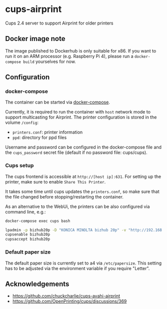 # cups-airprint

Cups 2.4 server to support Airprint for older printers

## Docker image note

The image published to Dockerhub is only suitable for x86. If you want to run it on an ARM processor (e.g. Raspberry Pi 4), please run a `docker-compose build` yourselves for now.

## Configuration

### docker-compose

The container can be started via [docker-compose](docker-compose.yml).

Currently, it is required to run the container with `host` network mode to support multicasting for Airprint.
The printer configuration is stored in the volume `/config`:

* `printers.conf`: printer information
* `ppd`: directory for ppd files

Username and password can be configured in the docker-compose file and the `cups_password` secret file (default if no password file: cups/cups).

### Cups setup

The cups frontend is accessible at `http://[host ip]:631`.
For setting up the printer, make sure to enable `Share This Printer`.

It takes some time until cups updates the `printers.conf`, so make sure that the file changed before stopping/restarting the container.

As an alternative to the WebUi, the printers can be also configured via command line, e.g.:

```sh
docker-compose exec cups bash

lpadmin -p bizhub20p -D "KONICA MINOLTA bizhub 20p" -v "http://192.168.24.19:631/ipp" -o printer-is-shared=true -i /ppd/bizhub20p.ppd # file has to be copied/mounted before
cupsenable bizhub20p
cupsaccept bizhub20p
```

### Default paper size

The default paper size is currently set to a4 via `/etc/papersize`. This setting has to be adjusted via the environment variable if you require "Letter".

## Acknowledgements

* <https://github.com/chuckcharlie/cups-avahi-airprint>
* <https://github.com/OpenPrinting/cups/discussions/369>
